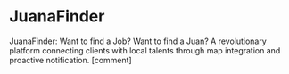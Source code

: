 # JuanaFinder
JuanaFinder: Want to find a Job? Want to find a Juan? A revolutionary platform connecting clients with local talents through map integration and proactive notification. [comment]
